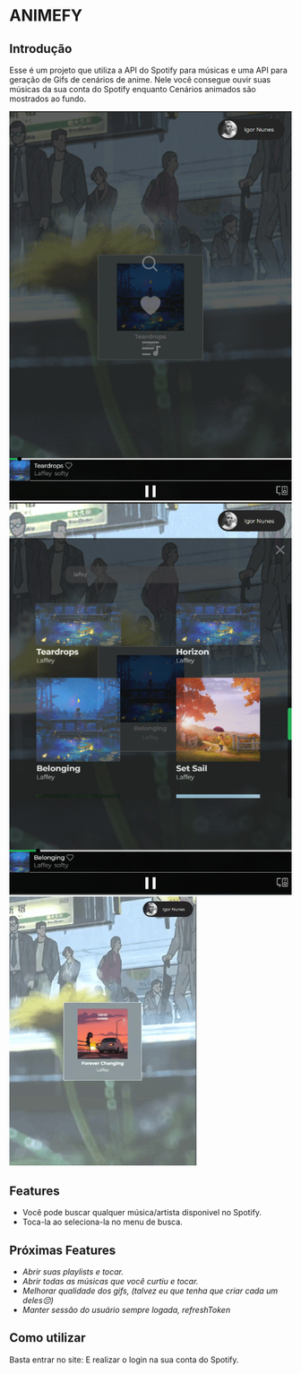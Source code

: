 # ANIMEFY

## Introdução

Esse é um projeto que utiliza a API do Spotify para músicas e uma API para geração de Gifs de cenários de anime. Nele você consegue ouvir suas músicas da sua conta do Spotify enquanto Cenários animados são mostrados ao fundo. 

<img src="./client/public/assets/animefy01.PNG"> <img src="./client/public/assets/animefy02.PNG"> <img src="./client/public/assets/animefy.gif">

## Features

- Você pode buscar qualquer música/artista disponivel no Spotify.
- Toca-la ao seleciona-la no menu de busca.

## Próximas Features
- *Abrir suas playlists e tocar.*
- *Abrir todas as músicas que você curtiu e tocar.*
- *Melhorar qualidade dos gifs, (talvez eu que tenha que criar cada um deles😔)*
- *Manter sessão do usuário sempre logada, refreshToken*

## Como utilizar

Basta entrar no site: 
E realizar o login na sua conta do Spotify.




